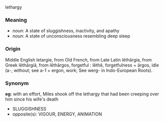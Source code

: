 lethargy
### Meaning
+ _noun_: A state of sluggishness, inactivity, and apathy
+ _noun_: A state of unconsciousness resembling deep sleep

### Origin

Middle English letargie, from Old French, from Late Latin lēthārgia, from Greek lēthārgiā, from lēthārgos, forgetful : lēthē, forgetfulness + ārgos, idle (a-, without; see a-1 + ergon, work; See werg- in Indo-European Roots).

### Synonym

__eg__: with an effort, Miles shook off the lethargy that had been creeping over him since his wife's death

+ SLUGGISHNESS
+ opposite(s): VIGOUR, ENERGY, ANIMATION


